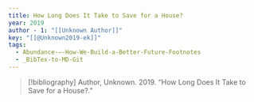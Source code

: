 ```yaml
---
title: How Long Does It Take to Save for a House?
year: 2019
author - 1: "[[Unknown Author]]"
key: "[[@Unknown2019-ek]]"
tags:
  - Abundance-–-How-We-Build-a-Better-Future-Footnotes
  - _BibTex-to-MD-Git
---
```


> [!bibliography]
> Author, Unknown. 2019. “How Long Does It Take to Save for a House?.”